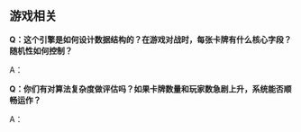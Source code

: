 ## 游戏相关
**Q：这个引擎是如何设计数据结构的？在游戏对战时，每张卡牌有什么核心字段？随机性如何控制？**

A：

**Q：你们有对算法复杂度做评估吗？如果卡牌数量和玩家数急剧上升，系统能否顺畅运作？**

A：